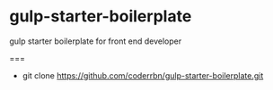 # gulp-starter-boilerplate
gulp starter boilerplate for front end developer

===

* git clone https://github.com/coderrbn/gulp-starter-boilerplate.git
